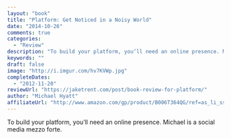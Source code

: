 ```yaml
---
layout: "book"
title: "Platform: Get Noticed in a Noisy World"
date: "2014-10-26"
comments: true
categories:
  - "Review"
description: "To build your platform, you’ll need an online presence. Michael is a social media mezzo forte."
keywords: ""
draft: false
image: "http://i.imgur.com/hv7KVWp.jpg"
completeDates:
  - "2012-11-20"
reviewUrl: "https://jaketrent.com/post/book-review-for-platform/"
author: "Michael Hyatt"
affiliateUrl: "http://www.amazon.com/gp/product/B006T364QG/ref=as_li_ss_tl?ie=UTF8&camp=1789&creative=390957&creativeASIN=B006T364QG&linkCode=as2&tag=jaktre-20"
---
```


To build your platform, you’ll need an online presence. Michael is a social media mezzo forte.
